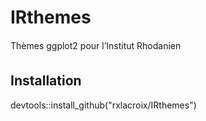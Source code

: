 # IRthemes

Thèmes ggplot2 pour l’Institut Rhodanien

## Installation

devtools::install_github("rxlacroix/IRthemes")
